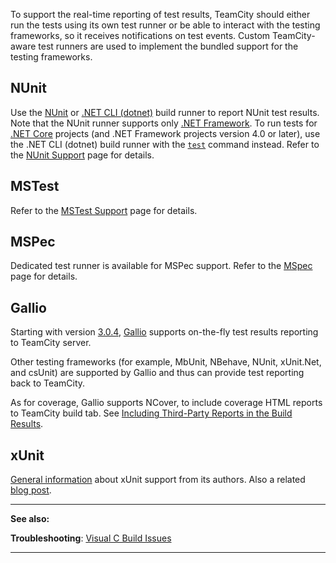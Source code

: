[//]: # (title: .NET Testing Frameworks Support)
[//]: # (auxiliary-id: .NET Testing Frameworks Support)

To support the real-time reporting of test results, TeamCity should either run the tests using its own test runner or be able to interact with the testing frameworks, so it receives notifications on test events. Custom TeamCity-aware test runners are used to implement the bundled support for the testing frameworks.

## NUnit

Use the [NUnit](nunit.md) or [.NET CLI (dotnet)](net-cli-dotnet.md) build runner to report NUnit test results.   
Note that the NUnit runner supports only [.NET Framework](https://docs.microsoft.com/en-us/dotnet/framework/get-started/overview). To run tests for [.NET Core](https://docs.microsoft.com/en-us/dotnet/framework/get-started/net-core-and-open-source) projects (and .NET Framework projects version 4.0 or later), use the .NET CLI (dotnet) build runner with the [`test`](https://docs.microsoft.com/en-us/dotnet/core/tools/dotnet-test) command instead. Refer to the [NUnit Support](nunit-support.md#Framework+Compatibility) page for details.

## MSTest

Refer to the [MSTest Support](mstest-support.md) page for details.

## MSPec

Dedicated test runner is available for MSPec support. Refer to the [MSpec](mspec.md) page for details.

<anchor name="GallioSupport"/>

## Gallio
[//]: # (AltHead: GallioSupport)

Starting with version [3.0.4](http://blog.bits-in-motion.com/2008/10/announcing-gallio-and-mbunit-v304.html), [Gallio](http://www.gallio.org) supports on-the-fly test results reporting to TeamCity server.

Other testing frameworks (for example, MbUnit, NBehave, NUnit, xUnit.Net, and csUnit) are supported by Gallio and thus can provide test reporting back to TeamCity.

As for coverage, Gallio supports NCover, to include coverage HTML reports to TeamCity build tab. See [Including Third-Party Reports in the Build Results](including-third-party-reports-in-the-build-results.md).

<anchor name="xUnitSupport"/>
<anchor name="SupportxUnit"/>

## xUnit
[//]: # (AltHead: xUnitSupport)

[General information](http://xunit.github.io/docs/getting-test-results-in-teamcity.html) about xUnit support from its authors. Also a related [blog post](http://blog.benhall.me.uk/2008/09/xunit-teamcity-integration.html).

__  __

__See also:__

__Troubleshooting__: [Visual C Build Issues](visual-c-build-issues.md)

__ __